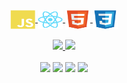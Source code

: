 
   <div style="display: inline_block"align="center">
  <a href="https://github.com/carloeira">
  <img align="center" target="_parent" height="30" width="40" alt="javascript" src="https://raw.githubusercontent.com/devicons/devicon/master/icons/javascript/javascript-plain.svg">
  <img align="center" target="_parent" height="30" width="40" src="https://raw.githubusercontent.com/devicons/devicon/master/icons/react/react-original.svg">
  <img align="center" target="_parent" height="30" width="40" src="https://raw.githubusercontent.com/devicons/devicon/master/icons/html5/html5-original.svg">
  <img align="center" target="_parent" height="30" width="40" src="https://raw.githubusercontent.com/devicons/devicon/master/icons/css3/css3-original.svg">
</div> <br>
 <div align="center">
  <a href="https://github.com/carloeira">
  <img height="160em" src="https://github-readme-stats.vercel.app/api?username=carloeira&show_icons=true&theme=dracula&include_all_commits=true&count_private=true"/>
  <img height="160em" src="https://github-readme-stats.vercel.app/api/top-langs/?username=carloeira&layout=compact&langs_count=7&theme=dracula"/>
</div> <br>
  <div align="center"> 
  <a href="https://github.com/carloeira">
  <a href="https://instagram.com/carloeiraa" target="_parent"><img src="https://img.shields.io/badge/-Instagram-%23E4405F?style=for-the-badge&logo=instagram&logoColor=white" target="_parent"></a>
 <a href="https://discord.gg/DQkCb3Ef" target="_parent"><img src="https://img.shields.io/badge/Discord-7289DA?style=for-the-badge&logo=discord&logoColor=white" target="_parent"></a> 
  <a href = "mailto:augustovieira.cb@gmail.com" target="_parent"><img src="https://img.shields.io/badge/-Gmail-%23333?style=for-the-badge&logo=gmail&logoColor=white" target="_parent"></a>
  <a href="https://br.linkedin.com/in/imcarlosvieira" target="_parent"><img src="https://img.shields.io/badge/-LinkedIn-%230077B5?style=for-the-badge&logo=linkedin&logoColor=white" target="_parent"></a> 

  ##
     
</div>
